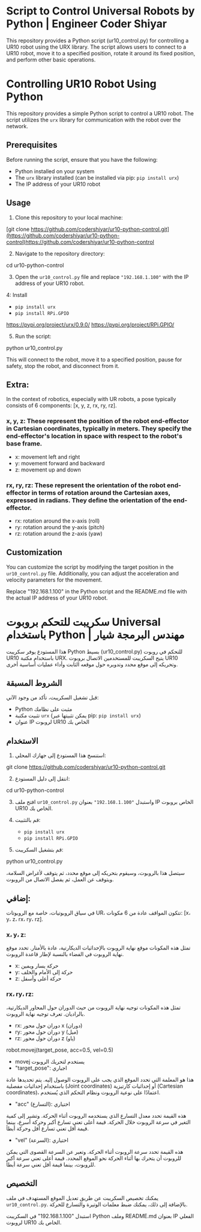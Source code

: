 # Script to Control Universal Robots by Python | Engineer Coder Shiyar
This repository provides a Python script (ur10_control.py) for controlling a UR10 robot using the URX library. The script allows users to connect to a UR10 robot, move it to a specified position, rotate it around its fixed position, and perform other basic operations.

# Controlling UR10 Robot Using Python

This repository provides a simple Python script to control a UR10 robot. The script utilizes the `urx` library for communication with the robot over the network.

## Prerequisites

Before running the script, ensure that you have the following:

- Python installed on your system
- The `urx` library installed (can be installed via pip: `pip install urx`)
- The IP address of your UR10 robot

## Usage

1. Clone this repository to your local machine:

[git clone https://github.com/codershiyar/ur10-python-control.git](https://github.com/codershiyar/ur10-python-control)https://github.com/codershiyar/ur10-python-control

2. Navigate to the repository directory:

cd ur10-python-control

3. Open the `ur10_control.py` file and replace `"192.168.1.100"` with the IP address of your UR10 robot.

4: Install 
- `pip install urx `
- `pip install RPi.GPIO`

https://pypi.org/project/urx/0.9.0/
https://pypi.org/project/RPi.GPIO/ 

5. Run the script:

python ur10_control.py

This will connect to the robot, move it to a specified position, pause for safety, stop the robot, and disconnect from it.

## Extra:
In the context of robotics, especially with UR robots, a pose typically consists of 6 components: [x, y, z, rx, ry, rz].

### x, y, z: These represent the position of the robot end-effector in Cartesian coordinates, typically in meters. They specify the end-effector's location in space with respect to the robot's base frame.

- x: movement left and right
- y: movement forward and backward
- z: movement up and down
### rx, ry, rz: These represent the orientation of the robot end-effector in terms of rotation around the Cartesian axes, expressed in radians. They define the orientation of the end-effector.
- rx: rotation around the x-axis (roll)
- ry: rotation around the y-axis (pitch)
- rz: rotation around the z-axis (yaw)

## Customization

You can customize the script by modifying the target position in the `ur10_control.py` file. Additionally, you can adjust the acceleration and velocity parameters for the movement.

Replace "192.168.1.100" in the Python script and the README.md file with the actual IP address of your UR10 robot.

# سكريبت للتحكم بروبوت Universal باستخدام Python | مهندس البرمجة شيار

هذا المستودع يوفر سكريبت Python بسيط (ur10_control.py) للتحكم في روبوت UR10 باستخدام مكتبة URX. يتيح السكريبت للمستخدمين الاتصال بروبوت UR10 وتحريكه إلى موقع محدد وتدويره حول موقعه الثابت وأداء عمليات أساسية أخرى.

## الشروط المسبقة

قبل تشغيل السكريبت، تأكد من وجود الآتي:

- Python مثبت على نظامك
- تثبيت مكتبة `urx` (يمكن تثبيتها عبر pip: `pip install urx`)
- عنوان IP لروبوت UR10 الخاص بك

## الاستخدام

1. استنسخ هذا المستودع إلى جهازك المحلي:

git clone https://github.com/codershiyar/ur10-python-control.git


2. انتقل إلى دليل المستودع:

cd ur10-python-control


3. افتح ملف `ur10_control.py` واستبدل `"192.168.1.100"` بعنوان IP الخاص بروبوت UR10 الخاص بك.

4. قم بالتثبيت:
   - `pip install urx`
   - `pip install RPi.GPIO`

5. قم بتشغيل السكريبت:

python ur10_control.py


سيتصل هذا بالروبوت، وسيقوم بتحريكه إلى موقع محدد، ثم يتوقف لأغراض السلامة، ويتوقف عن العمل، ثم يفصل الاتصال من الروبوت.

## إضافي:

في سياق الروبوتيات، خاصة مع الروبوتات UR، تتكون المواقف عادة من 6 مكونات: [x، y، z، rx، ry، rz].

### x، y، z:
تمثل هذه المكونات موقع نهاية الروبوت بالإحداثيات الديكارتية، عادة بالأمتار. تحدد موقع نهاية الروبوت في الفضاء بالنسبة لإطار قاعدة الروبوت.

- x: حركة يسار ويمين
- y: حركة إلى الأمام والخلف
- z: حركة أعلى وأسفل

### rx، ry، rz:
تمثل هذه المكونات توجيه نهاية الروبوت من حيث الدوران حول المحاور الديكارتية، بالراديان. تعرف توجيه نهاية الروبوت.

- rx: دوران حول محور x (دوران)
- ry: دوران حول محور y (ميل)
- rz: دوران حول محور z (ياو)

robot.movej(target_pose, acc=0.5, vel=0.5)

- movej يستخدم لتحريك الروبوت
- "target_pose": اجباري

هذا هو المعلمة التي تحدد الموقع الذي يجب على الروبوت الوصول إليه. يتم تحديدها عادة باستخدام إحداثيات مفصلية (Joint coordinates) أو إحداثيات كارتيزية (Cartesian coordinates)، اعتمادًا على نوعية الروبوت ونظام التحكم الذي يُستخدم.
- "acc" (التسارع): اختياري

هذه القيمة تحدد معدل التسارع الذي يستخدمه الروبوت أثناء الحركة. وتشير إلى كمية التغير في سرعة الروبوت خلال الحركة. قيمة أعلى تعني تسارع أكبر وحركة أسرع، بينما قيمة أقل تعني تسارع أقل وحركة أبطأ.
- "vel" (السرعة): اختياري

هذه القيمة تحدد سرعة الروبوت أثناء الحركة. وتعبر عن السرعة القصوى التي يمكن للروبوت أن يتحرك بها أثناء الحركة نحو الموقع المحدد. قيمة أعلى تعني سرعة أكبر للروبوت، بينما قيمة أقل تعني سرعة أبطأ.

## التخصيص

يمكنك تخصيص السكريبت عن طريق تعديل الموقع المستهدف في ملف `ur10_control.py`. بالإضافة إلى ذلك، يمكنك ضبط معلمات الوتيرة والتسارع للحركة.

استبدل "192.168.1.100" في السكريبت Python وملف README.md بعنوان IP الفعلي لروبوت UR10 الخاص بك.
